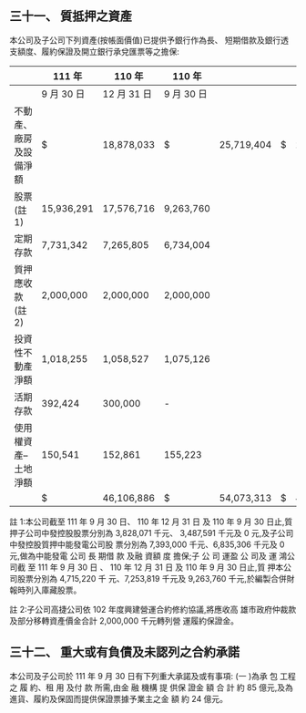 
## 三十一、 質抵押之資產

本公司及子公司下列資產(按帳面價值)已提供予銀行作為長、
短期借款及銀行透支額度、履約保證及開立銀行承兌匯票等之擔保:

|                        | 111 年     | 110 年      | 110 年     |            |    |            |
|------------------------|------------|-------------|------------|------------|----|------------|
|                        | 9 月 30 日 | 12 月 31 日 | 9 月 30 日 |            |    |            |
| 不動產、廠房及設備淨額 | $          | 18,878,033  | $          | 25,719,404 | $  | 27,408,127 |
| 股票(註 1)           | 15,936,291 | 17,576,716  | 9,263,760  |            |    |            |
| 定期存款               | 7,731,342  | 7,265,805   | 6,734,004  |            |    |            |
| 質押應收款(註 2)     | 2,000,000  | 2,000,000   | 2,000,000  |            |    |            |
| 投資性不動產淨額       | 1,018,255  | 1,058,527   | 1,075,126  |            |    |            |
| 活期存款               | 392,424    | 300,000     | -          |            |    |            |
| 使用權資產–土地淨額    | 150,541    | 152,861     | 155,223    |            |    |            |
|                        | $          | 46,106,886  | $          | 54,073,313 | $  | 46,636,240 |

註 1:本公司截至 111 年 9 月 30 日、 110 年 12 月 31 日 及 110 年 9 月 30 日止,質押子公司中發控股股票分別為 3,828,071 千元、
3,487,591 千元及 0 元,及子公司中發控股質押中能發電公司股 票分別為 7,393,000 千元、6,835,306 千元及 0 元,做為中能發電 公司 長 期借 款 及融 資額 度 擔保;子 公 司 運盈 公 司及 運 鴻公 司截 至 111 年 9 月 30 日 、 110 年 12 月 31 日 及 110 年 9 月 30 日止,質 押本公司股票分別為 4,715,220 千 元、7,253,819 千元及 9,263,760 千元,於編製合併財報時列入庫藏股票。

註 2:子公司高捷公司依 102 年度興建營運合約修約協議,將應收高 雄市政府仲裁款及部分移轉資產價金合計 2,000,000 千元轉列營 運履約保證金。

## 三十二、 重大或有負債及未認列之合約承諾

本公司及子公司於 111 年 9 月 30 日有下列重大承諾及或有事項:
(一 )為承 包 工程 之 履 約、租 用 及付 款 所需,由金 融 機構 提 供保 證金 額 合 計 約 85 億元,及為進貨、履約及保固而提供保證票據予業主之金 額 約 24 億元。